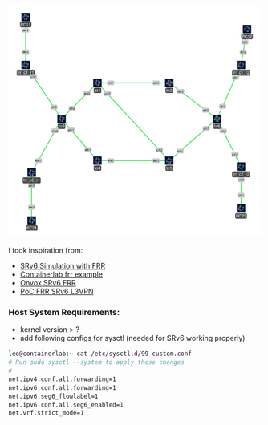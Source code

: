 ![Lab Topology](containerlab-frr-srv6.svg)

I took inspiration from:

- [SRv6 Simulation with FRR](https://bun.pages.forge.hefr.ch/docs/netsimulation/FRR/srv6/#simulation)
- [Containerlab frr example](https://containerlab.dev/lab-examples/frr01/)
- [Onvox SRv6 FRR](https://onvox.net/2024/12/16/srv6-frr/)
- [PoC FRR SRv6 L3VPN](https://www.linkedin.com/pulse/poc-frrouting-srv6-l3vpn-ipv4-ipv6and-wireguard-vpn-gonzalez-diaz)

### Host System Requirements:

- kernel version > ?
- add following configs for sysctl (needed for SRv6 working properly)

``` bash
leo@containerlab:~ cat /etc/sysctl.d/99-custom.conf
# Run sudo sysctl --system to apply these changes
#
net.ipv4.conf.all.forwarding=1
net.ipv6.conf.all.forwarding=1
net.ipv6.seg6_flowlabel=1
net.ipv6.conf.all.seg6_enabled=1
net.vrf.strict_mode=1

```